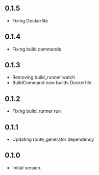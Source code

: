 ## 0.1.5

- Fixing Dockerfile

## 0.1.4

- Fixing build commands

## 0.1.3

- Removing build_runner watch
- BuildCommand now builds Dockerfile

## 0.1.2

- Fixing build_runner run

## 0.1.1

- Updating route_generator dependency

## 0.1.0

- Initial version.
